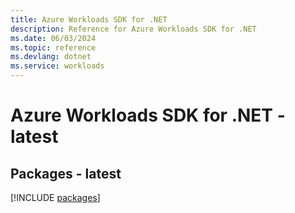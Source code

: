 ```yaml
---
title: Azure Workloads SDK for .NET
description: Reference for Azure Workloads SDK for .NET
ms.date: 06/03/2024
ms.topic: reference
ms.devlang: dotnet
ms.service: workloads
---
```

# Azure Workloads SDK for .NET - latest
## Packages - latest
[!INCLUDE [packages](workloads-index.md)]